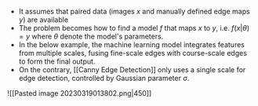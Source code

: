 - It assumes that paired data (images $x$ and manually defined edge maps $y$) are available
- The problem becomes how to find a model $f$ that maps $x$ to $y$, i.e. $f(x|\theta) = y$ where $\theta$ denote the model's parameters.
- In the below example, the machine learning model integrates features from multiple scales, fusing fine-scale edges with course-scale edges to form the final output.
- On the contrary, [[Canny Edge Detection]] only uses a single scale for edge detection, controlled by Gaussian parameter $\sigma$.
 
![[Pasted image 20230319013802.png|450]]